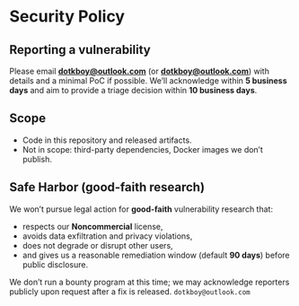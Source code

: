 # Security Policy

## Reporting a vulnerability

Please email **dotkboy@outlook.com** (or **dotkboy@outlook.com**)
with details and a minimal PoC if possible. We’ll acknowledge within **5 business days**
and aim to provide a triage decision within **10 business days**.

## Scope

- Code in this repository and released artifacts.
- Not in scope: third-party dependencies, Docker images we don’t publish.

## Safe Harbor (good-faith research)

We won’t pursue legal action for **good-faith** vulnerability research that:
- respects our **Noncommercial** license,
- avoids data exfiltration and privacy violations,
- does not degrade or disrupt other users,
- and gives us a reasonable remediation window (default **90 days**) before public disclosure.

We don’t run a bounty program at this time; we may acknowledge reporters publicly
upon request after a fix is released. `dotkboy@outlook.com`
